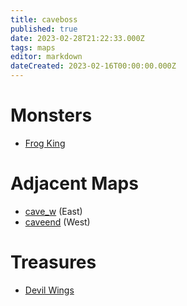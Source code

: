 ```yaml
---
title: caveboss
published: true
date: 2023-02-28T21:22:33.000Z
tags: maps
editor: markdown
dateCreated: 2023-02-16T00:00:00.000Z
---
```



# Monsters
 * [Frog King](/monsters/frog-king)

# Adjacent Maps
 * [cave_w](/maps/cave_w) (East)
 * [caveend](/maps/caveend) (West)

# Treasures
 * [Devil Wings](/items/devil-wings)
